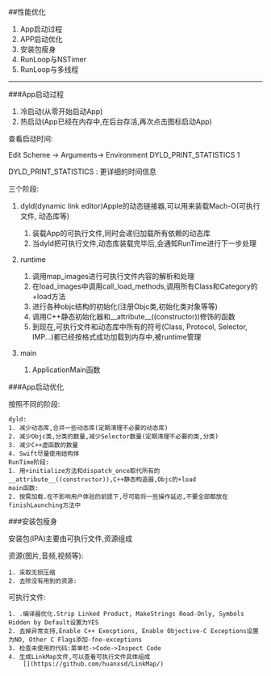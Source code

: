 ##性能优化

1. App启动过程
2. APP启动优化
3. 安装包瘦身
4. RunLoop与NSTimer
5. RunLoop与多线程

****

###App启动过程

1. 冷启动(从零开始启动App)
2. 热启动(App已经在内存中,在后台存活,再次点击图标启动App)


查看启动时间:

Edit Scheme -> Arguments-> Environment  DYLD_PRINT_STATISTICS  1

DYLD_PRINT_STATISTICS : 更详细的时间信息

三个阶段:
	
1. dyld(dynamic link editor)Apple的动态链接器,可以用来装载Mach-O(可执行文件, 动态库等)	
	1. 装载App的可执行文件,同时会递归加载所有依赖的动态库
	2. 当dyld把可执行文件,动态库装载完毕后,会通知RunTime进行下一步处理
2. runtime
	
	1. 调用map_images进行可执行文件内容的解析和处理
	2. 在load_images中调用call_load_methods,调用所有Class和Category的+load方法
	3. 进行各种objc结构的初始化(注册Objc类,初始化类对象等等)
	4. 调用C++静态初始化器和__attribute__((constructor))修饰的函数
	5. 到现在,可执行文件和动态库中所有的符号(Class, Protocol, Selector, IMP...)都已经按格式成功加载到内存中,被runtime管理
3. main
	1. ApplicationMain函数

###App启动优化

按照不同的阶段:
	
	dyld:
	1. 减少动态库,合并一些动态库(定期清理不必要的动态库)
	2. 减少Objc类,分类的数量,减少Selector数量(定期清理不必要的类,分类)
	3. 减少C++虚函数的数量
	4. Swift尽量使用结构体
	RunTime阶段:
	1. 用+initialize方法和dispatch_once取代所有的__attribute__((constructor)),C++静态构造器,Objc的+load
	main函数:
	2. 按需加载.在不影响用户体验的前提下,尽可能将一些操作延迟,不要全部都放在finishLaunching方法中

###安装包瘦身

安装包(IPA)主要由可执行文件,资源组成

资源(图片,音频,视频等):
[](https://github.com/tinymind/LSUnusedResources)

	1. 采取无损压缩
	2. 去除没有用到的资源: 
可执行文件:

[](https://www.jetbrains.com/objc/)

	1. .编译器优化.Strip Linked Product, MakeStrings Read-Only, Symbols Hidden by Default设置为YES
	2. 去掉异常支持,Enable C++ Execptions, Enable Objective-C Exceptions设置为NO, Other C Flags添加-fno-exceptions
	3. 检查未使用的代码:菜单栏->Code->Inspect Code
	4. 生成LinkMap文件,可以查看可执行文件具体组成
		[](https://github.com/huanxsd/LinkMap/)

		
		










		